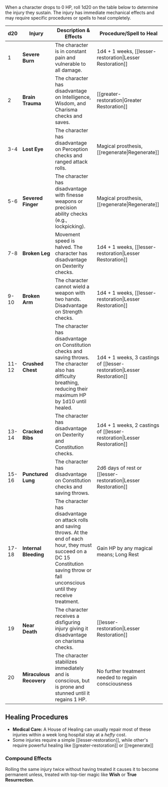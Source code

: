 When a character drops to 0 HP, roll 1d20 on the table below to determine the injury they sustain. The injury has immediate mechanical effects and may require specific procedures or spells to heal completely.

| d20   | Injury                  | Description & Effects                                                                                                                                                                               | Procedure/Spell to Heal                                                  |
| ----- | ----------------------- | --------------------------------------------------------------------------------------------------------------------------------------------------------------------------------------------------- | ------------------------------------------------------------------------ |
| 1     | **Severe Burn**         | The character is in constant pain and vulnerable to all damage.                                                                                                                                     | 1d4 + 1 weeks, [[lesser-restoration\|Lesser Restoration]]                |
| 2     | **Brain Trauma**        | The character has disadvantage on Intelligence, Wisdom, and Charisma checks and saves.                                                                                                              | [[greater-restoration\|Greater Restoration]]                             |
| 3-4   | **Lost Eye**            | The character has disadvantage on Perception checks and ranged attack rolls.                                                                                                                        | Magical prosthesis, [[regenerate\|Regenerate]]                           |
| 5-6   | **Severed Finger**      | The character has disadvantage with finesse weapons or precision ability checks (e.g., lockpicking).                                                                                                | Magical prosthesis, [[regenerate\|Regenerate]]                           |
| 7-8   | **Broken Leg**          | Movement speed is halved. The character has disadvantage on Dexterity checks.                                                                                                                       | 1d4 + 1 weeks, [[lesser-restoration\|Lesser Restoration]]                |
| 9-10  | **Broken Arm**          | The character cannot wield a weapon with two hands. Disadvantage on Strength checks.                                                                                                                | 1d4 + 1 weeks, [[lesser-restoration\|Lesser Restoration]]                |
| 11-12 | **Crushed Chest**       | The character has disadvantage on Constitution checks and saving throws. The character also has difficulty breathing, reducing their maximum HP by 1d10 until healed.                               | 1d4 + 1 weeks, 3 castings of  [[lesser-restoration\|Lesser Restoration]] |
| 13-14 | **Cracked Ribs**        | The character has disadvantage on Dexterity and Constitution checks.                                                                                                                                | 1d4 + 1 weeks, 2 castings of [[lesser-restoration\|Lesser Restoration]]  |
| 15-16 | **Punctured Lung**      | The character has disadvantage on Constitution checks and saving throws.                                                                                                                            | 2d6 days of rest or [[lesser-restoration\|Lesser Restoration]]           |
| 17-18 | **Internal Bleeding**   | The character has disadvantage on attack rolls and saving throws. At the end of each hour, they must succeed on a DC 15 Constitution saving throw or fall unconscious until they receive treatment. | Gain HP by any magical means; Long Rest                                  |
| 19    | **Near Death**          | The character receives a disfiguring injury giving it disadvantage on charisma checks.                                                                                                              | [[lesser-restoration\|Lesser Restoration]]                               |
| 20    | **Miraculous Recovery** | The character stabilizes immediately and is conscious, but is prone and stunned until it regains 1 HP.                                                                                              | No further treatment needed to regain consciousness                      |


## Healing Procedures
- **Medical Care:** A House of Healing can usually repair most of these injuries within a week long hospital stay at a *hefty* cost.
- Some injuries require a simple [[lesser-restoration]], while other's require powerful healing like [[greater-restoration]] or [[regenerate]]

### Compound Effects
Rolling the same injury twice without having treated it causes it to become permanent unless, treated with top-tier magic like **Wish** or **True Resurrection**.

